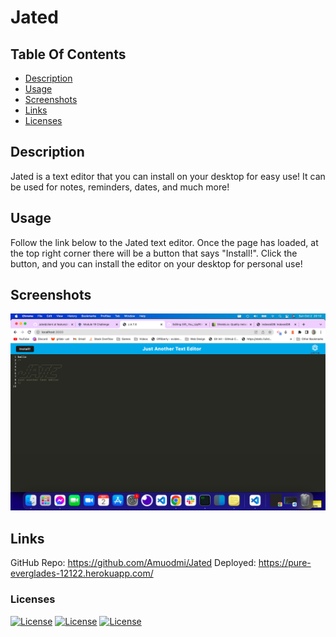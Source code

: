 # Jated


## Table Of Contents

- [Description](#description)
- [Usage](#usage)
- [Screenshots](#screenshots)
- [Links](#links)
- [Licenses](#licenses)

## Description

Jated is a text editor that you can install on your desktop for easy use!  It can be used for notes, reminders, dates, and much more!

## Usage

Follow the link below to the Jated text editor.  Once the page has loaded, at the top right corner there will be a button that says
"Install!".  Click the button, and you can install the editor on your desktop for personal use!

## Screenshots 


![image](https://github.com/Amuodmi/Jated/blob/main/client/src/css/Screen%20Shot%202022-10-02%20at%2020.10.25.png)


## Links

GitHub Repo: https://github.com/Amuodmi/Jated
Deployed: https://pure-everglades-12122.herokuapp.com/

### Licenses
[![License](https://img.shields.io/badge/License-Express-orange.svg)](https://opensource.org/licenses/Express)
[![License](https://img.shields.io/badge/License-nodemon-green.svg)](https://opensource.org/licenses/nodemon)
[![License](https://img.shields.io/badge/License-IndexedDB-lightgrey.svg)](https://opensource.org/licenses/indexeddb)


